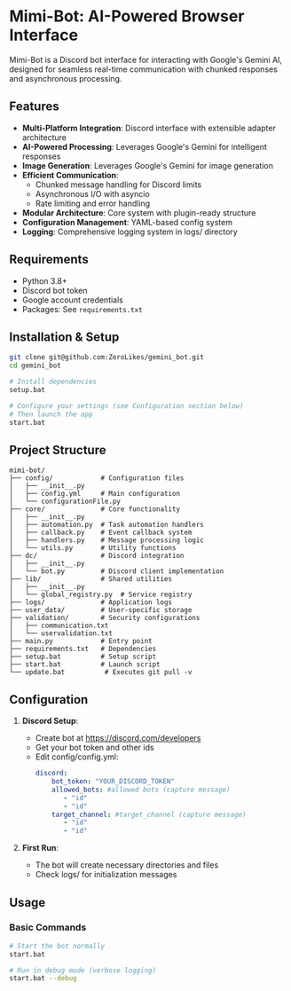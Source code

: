 # Mimi-Bot: AI-Powered Browser Interface

Mimi-Bot is a Discord bot interface for interacting with Google's Gemini AI, designed for seamless real-time communication with chunked responses and asynchronous processing.

## Features

- **Multi-Platform Integration**: Discord interface with extensible adapter architecture
- **AI-Powered Processing**: Leverages Google's Gemini for intelligent responses
- **Image Generation**: Leverages Google's Gemini for image generation
- **Efficient Communication**:
  - Chunked message handling for Discord limits
  - Asynchronous I/O with asyncio
  - Rate limiting and error handling
- **Modular Architecture**: Core system with plugin-ready structure
- **Configuration Management**: YAML-based config system
- **Logging**: Comprehensive logging system in logs/ directory

## Requirements

- Python 3.8+
- Discord bot token
- Google account credentials
- Packages: See `requirements.txt`

## Installation & Setup

```bash
git clone git@github.com:ZeroLikes/gemini_bot.git
cd gemini_bot

# Install dependencies
setup.bat

# Configure your settings (see Configuration section below)
# Then launch the app
start.bat
```

## Project Structure

```
mimi-bot/
├── config/            # Configuration files
│   ├── __init__.py
│   ├── config.yml     # Main configuration
│   └── configurationFile.py
├── core/              # Core functionality
│   ├── __init__.py
│   ├── automation.py  # Task automation handlers
│   ├── callback.py    # Event callback system
│   ├── handlers.py    # Message processing logic
│   └── utils.py       # Utility functions
├── dc/                # Discord integration
│   ├── __init__.py
│   └── bot.py         # Discord client implementation
├── lib/               # Shared utilities
│   ├── __init__.py
│   └── global_registry.py  # Service registry
├── logs/              # Application logs
├── user_data/         # User-specific storage
├── validation/        # Security configurations
│   ├── communication.txt
│   └── uservalidation.txt
├── main.py            # Entry point
├── requirements.txt   # Dependencies
├── setup.bat          # Setup script
├── start.bat          # Launch script
└── update.bat          # Executes git pull -v
```

## Configuration

1. **Discord Setup**:
   - Create bot at https://discord.com/developers
   - Get your bot token and other ids
   - Edit config/config.yml:
     ```yaml
     discord:
         bot_token: "YOUR_DISCORD_TOKEN"
         allowed_bots: #allowed bots (capture message)
            - "id"
            - "id"
         target_channel: #target_channel (capture message)
            - "id"
            - "id"
     ```


3. **First Run**:
   - The bot will create necessary directories and files
   - Check logs/ for initialization messages

## Usage

### Basic Commands
```bash
# Start the bot normally
start.bat

# Run in debug mode (verbose logging)
start.bat --debug
```